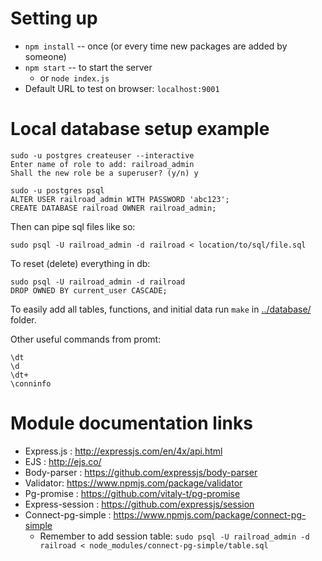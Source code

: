 # Setting up

+ `npm install` -- once (or every time new packages are added by someone)
+ `npm start` -- to start the server
    + or `node index.js`
+ Default URL to test on browser: `localhost:9001`


# Local database setup example

    sudo -u postgres createuser --interactive
    Enter name of role to add: railroad_admin
    Shall the new role be a superuser? (y/n) y

    sudo -u postgres psql
    ALTER USER railroad_admin WITH PASSWORD 'abc123';
    CREATE DATABASE railroad OWNER railroad_admin;

Then can pipe sql files like so:

    sudo psql -U railroad_admin -d railroad < location/to/sql/file.sql

To reset (delete) everything in db:
    
    sudo psql -U railroad_admin -d railroad
    DROP OWNED BY current_user CASCADE;

To easily add all tables, functions, and initial data run `make` in
[../database/](../database/) folder.

Other useful commands from promt:

    \dt
    \d
    \dt+
    \conninfo

# Module documentation links

+ Express.js : <http://expressjs.com/en/4x/api.html>
+ EJS : <http://ejs.co/>
+ Body-parser : <https://github.com/expressjs/body-parser>
+ Validator: <https://www.npmjs.com/package/validator>
+ Pg-promise : <https://github.com/vitaly-t/pg-promise>
+ Express-session : <https://github.com/expressjs/session>
+ Connect-pg-simple : <https://www.npmjs.com/package/connect-pg-simple>
    + Remember to add session table: `sudo psql -U railroad_admin -d railroad < node_modules/connect-pg-simple/table.sql`
